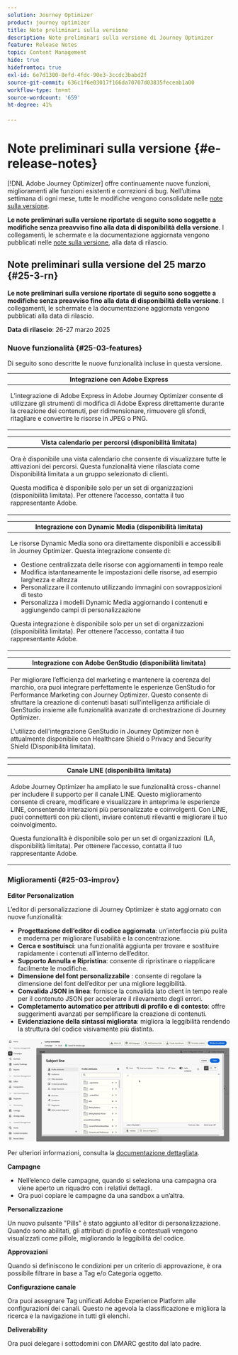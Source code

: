 ```yaml
---
solution: Journey Optimizer
product: journey optimizer
title: Note preliminari sulla versione
description: Note preliminari sulla versione di Journey Optimizer
feature: Release Notes
topic: Content Management
hide: true
hidefromtoc: true
exl-id: 6e7d1300-8efd-4fdc-90e3-3ccdc3babd2f
source-git-commit: 636c1f6e03017f166da70707d03835feceab1a00
workflow-type: tm+mt
source-wordcount: '659'
ht-degree: 41%

---
```


# Note preliminari sulla versione {#e-release-notes}

[!DNL Adobe Journey Optimizer] offre continuamente nuove funzioni, miglioramenti alle funzioni esistenti e correzioni di bug. Nell’ultima settimana di ogni mese, tutte le modifiche vengono consolidate nelle [note sulla versione](release-notes.md).

**Le note preliminari sulla versione riportate di seguito sono soggette a modifiche senza preavviso fino alla data di disponibilità della versione**. I collegamenti, le schermate e la documentazione aggiornata vengono pubblicati nelle [note sulla versione](release-notes.md), alla data di rilascio.


## Note preliminari sulla versione del 25 marzo {#25-3-rn}


**Le note preliminari sulla versione riportate di seguito sono soggette a modifiche senza preavviso fino alla data di disponibilità della versione**. I collegamenti, le schermate e la documentazione aggiornata vengono pubblicati alla data di rilascio.

**Data di rilascio**: 26-27 marzo 2025


### Nuove funzionalità {#25-03-features}

Di seguito sono descritte le nuove funzionalità incluse in questa versione.


<table>
<thead>
<tr>
<th><strong>Integrazione con Adobe Express</strong><br/></th>
</tr>
</thead>
<tbody>
<tr>
<td>
<p>L’integrazione di Adobe Express in Adobe Journey Optimizer consente di utilizzare gli strumenti di modifica di Adobe Express direttamente durante la creazione dei contenuti, per ridimensionare, rimuovere gli sfondi, ritagliare e convertire le risorse in JPEG o PNG.<p>
<!--p>For more information, refer to the <a href="../configuration/rule-sets.md">detailed documentation</a>.</p-->
</td>
</tr>
</tbody>
</table>

<table>
<thead>
<tr>
<th><strong>Vista calendario per percorsi (disponibilità limitata)</strong><br/></th>
</tr>
</thead>
<tbody>
<tr>
<td>
<p>Ora è disponibile una vista calendario che consente di visualizzare tutte le attivazioni dei percorsi. Questa funzionalità viene rilasciata come Disponibilità limitata a un gruppo selezionato di clienti.<p>
<p>Questa modifica è disponibile solo per un set di organizzazioni (disponibilità limitata). Per ottenere l’accesso, contatta il tuo rappresentante Adobe.</p>
<!--p>For more information, refer to the <a href="../configuration/rule-sets.md">detailed documentation</a>.</p-->
</td>
</tr>
</tbody>
</table>

<table>
<thead>
<tr>
<th><strong>Integrazione con Dynamic Media (disponibilità limitata)</strong><br/></th>
</tr>
</thead>
<tbody>
<tr>
<td>
<p>Le risorse Dynamic Media sono ora direttamente disponibili e accessibili in Journey Optimizer. Questa integrazione consente di:
<ul>
<li>Gestione centralizzata delle risorse con aggiornamenti in tempo reale</li>
<li>Modifica istantaneamente le impostazioni delle risorse, ad esempio larghezza e altezza</li>
<li>Personalizzare il contenuto utilizzando immagini con sovrapposizioni di testo</li>
<li>Personalizza i modelli Dynamic Media aggiornando i contenuti e aggiungendo campi di personalizzazione</li>
</ul>
<p>
<p>Questa integrazione è disponibile solo per un set di organizzazioni (disponibilità limitata). Per ottenere l’accesso, contatta il tuo rappresentante Adobe.</p>
<!--p>For more information, refer to the <a href="../configuration/rule-sets.md">detailed documentation</a>.</p-->
</td>
</tr>
</tbody>
</table>



<table>
<thead>
<tr>
<th><strong>Integrazione con Adobe GenStudio (disponibilità limitata)</strong><br/></th>
</tr>
</thead>
<tbody>
<tr>
<td>
<p>Per migliorare l’efficienza del marketing e mantenere la coerenza del marchio, ora puoi integrare perfettamente le esperienze GenStudio for Performance Marketing con Journey Optimizer. Questo consente di sfruttare la creazione di contenuti basati sull’intelligenza artificiale di GenStudio insieme alle funzionalità avanzate di orchestrazione di Journey Optimizer.<p>
<p>L'utilizzo dell'integrazione GenStudio in Journey Optimizer non è attualmente disponibile con Healthcare Shield o Privacy and Security Shield (Disponibilità limitata).</p>
<!--p>For more information, refer to the <a href="../configuration/rule-sets.md">detailed documentation</a>.</p-->
</td>
</tr>
</tbody>
</table>

<table>
<thead>
<tr>
<th><strong>Canale LINE (disponibilità limitata)</strong><br/></th>
</tr>
</thead>
<tbody>
<tr>
<td>
<p>Adobe Journey Optimizer ha ampliato le sue funzionalità cross-channel per includere il supporto per il canale LINE. Questo miglioramento consente di creare, modificare e visualizzare in anteprima le esperienze LINE, consentendo interazioni più personalizzate e coinvolgenti. Con LINE, puoi connetterti con più clienti, inviare contenuti rilevanti e migliorare il tuo coinvolgimento.<p>
<p>Questa funzionalità è disponibile solo per un set di organizzazioni (LA, disponibilità limitata). Per ottenere l’accesso, contatta il tuo rappresentante Adobe.</p>
<!--p>For more information, refer to the <a href="../configuration/rule-sets.md">detailed documentation</a>.</p-->
</td>
</tr>
</tbody>
</table>

### Miglioramenti {#25-03-improv}

**Editor Personalization**

L’editor di personalizzazione di Journey Optimizer è stato aggiornato con nuove funzionalità:

* **Progettazione dell’editor di codice aggiornata**: un’interfaccia più pulita e moderna per migliorare l’usabilità e la concentrazione.
* **Cerca e sostituisci**: una funzionalità aggiunta per trovare e sostituire rapidamente i contenuti all’interno dell’editor.
* **Supporto Annulla e Ripristina**: consente di ripristinare o riapplicare facilmente le modifiche.
* **Dimensione del font personalizzabile** : consente di regolare la dimensione del font dell’editor per una migliore leggibilità.
* **Convalida JSON in linea**: fornisce la convalida lato client in tempo reale per il contenuto JSON per accelerare il rilevamento degli errori.
* **Completamento automatico per attributi di profilo e di contesto**: offre suggerimenti avanzati per semplificare la creazione di contenuti.
* **Evidenziazione della sintassi migliorata**: migliora la leggibilità rendendo la struttura del codice visivamente più distinta.

![Video che mostra la nuova funzionalità nell&#39;editor di Personalization](assets/do-not-localize/personalization-editor.gif)

Per ulteriori informazioni, consulta la [documentazione dettagliata](../personalization/personalization-build-expressions.md).


**Campagne**

* Nell’elenco delle campagne, quando si seleziona una campagna ora viene aperto un riquadro con i relativi dettagli.
* Ora puoi copiare le campagne da una sandbox a un’altra.

**Personalizzazione**

Un nuovo pulsante &quot;Pills&quot; è stato aggiunto all’editor di personalizzazione. Quando sono abilitati, gli attributi di profilo e contestuali vengono visualizzati come pillole, migliorando la leggibilità del codice.

**Approvazioni**

Quando si definiscono le condizioni per un criterio di approvazione, è ora possibile filtrare in base a Tag e/o Categoria oggetto.

**Configurazione canale**

Ora puoi assegnare Tag unificati Adobe Experience Platform alle configurazioni dei canali. Questo ne agevola la classificazione e migliora la ricerca e la navigazione in tutti gli elenchi.

**Deliverability**

Ora puoi delegare i sottodomini con DMARC gestito dal lato padre.